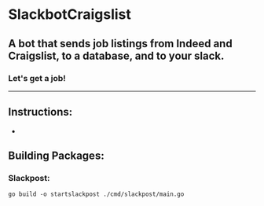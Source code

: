 # SlackbotCraigslist
## A bot that sends job listings from Indeed and Craigslist, to a database, and to your slack.
### Let's get a job!
---

## **Instructions:**
* 

## Building Packages:
### Slackpost:
```
go build -o startslackpost ./cmd/slackpost/main.go
```